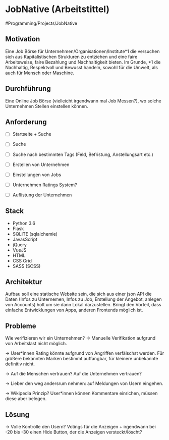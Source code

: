 # JobNative (Arbeitstittel)
#Programming/Projects/JobNative

## Motivation
Eine Job Börse für Unternehmen/Organisationen/Institute*1 die versuchen sich aus Kapitalistischen Strukturen zu entziehen und eine faire Arbeitsweise, faire Bezahlung und Nachhaltigkeit bieten.
Im Grunde, *1 die Nachhaltig, Respektvoll und Bewusst handeln, sowohl für die Umwelt, als auch für Mensch oder Maschine. 

## Durchführung
Eine Online Job Börse (vielleicht irgendwann mal Job Messen?), wo solche Unternehmen Stellen einstellen können. 

## Anforderung
- [ ] Startseite + Suche
- [ ] Suche
- [ ] Suche nach bestimmten Tags (Feld, Befristung, Anstellungsart etc.)
- [ ] Erstellen von Unternehmen
- [ ] Einstellungen von Jobs
- [ ] Unternehmen Ratings System? 
- [ ] Auflistung der Unternehmen


## Stack
- Python 3.6
- Flask
- SQLITE (sqlalchemie)
- JavasScript
- jQuery
- VueJS
- HTML
- CSS Grid
- SASS (SCSS)

## Architektur
Aufbau soll eine statische Website sein, die sich aus einer json API die Daten (Infos zu Unternemen, Infos zu Job, Erstellung der Angebot, anlegen von Accounts) holt um sie dann Lokal darzustellen. 
Bringt den Vorteil, dass einfache Entwicklungen von Apps, anderen Frontends möglich ist. 

## Probleme 
Wie verifizieren wir ein Unternehmen? 
-> Manuelle Verifikation aufgrund von Arbeitslast nicht möglich.

-> User*innen Rating könnte aufgrund von Angriffen verfälschst werden. Für größere bekannten Marken bestimmt auffangbar, für kleinere unbekannte definitiv nicht. 

-> Auf die Menschen vertrauen? Auf die Unternehmen vertrauen? 

-> Lieber den weg andersrum nehmen: auf Meldungen von Usern eingehen. 

-> Wikipedia Prinzip? User*innen können Kommentare einrichen, müssen diese aber belegen. 

## Lösung

-> Volle Kontrolle den Usern? Votings für die Anzeigen + irgendwann bei -20 bis -30 einen Hide Button, der die Anzeigen versteckt/löscht? 
